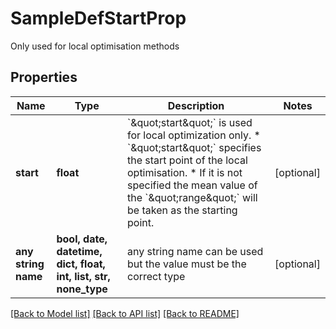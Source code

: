 # SampleDefStartProp

Only used for local optimisation methods

## Properties
Name | Type | Description | Notes
------------ | ------------- | ------------- | -------------
**start** | **float** | &#x60;\&quot;start\&quot;&#x60; is used for local optimization only. * &#x60;\&quot;start\&quot;&#x60; specifies the start point of the local optimisation. * If it is not specified the mean value of the &#x60;\&quot;range\&quot;&#x60; will be taken as the starting point.  | [optional] 
**any string name** | **bool, date, datetime, dict, float, int, list, str, none_type** | any string name can be used but the value must be the correct type | [optional]

[[Back to Model list]](../README.md#documentation-for-models) [[Back to API list]](../README.md#documentation-for-api-endpoints) [[Back to README]](../README.md)


